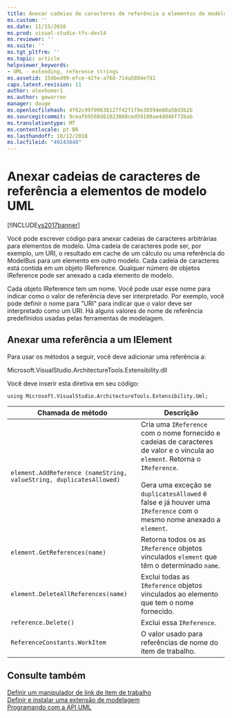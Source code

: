 ```yaml
---
title: Anexar cadeias de caracteres de referência a elementos de modelo UML | Microsoft Docs
ms.custom: ''
ms.date: 11/15/2016
ms.prod: visual-studio-tfs-dev14
ms.reviewer: ''
ms.suite: ''
ms.tgt_pltfrm: ''
ms.topic: article
helpviewer_keywords:
- UML - extending, reference strings
ms.assetid: 15dbed99-efce-42fe-a768-714a5804e7d1
caps.latest.revision: 11
author: alexhomer1
ms.author: gewarren
manager: douge
ms.openlocfilehash: 4f62c99f09638127f42f1f8e36594e60a58d3b2b
ms.sourcegitcommit: 9ceaf69568d61023868ced59108ae4dd46f720ab
ms.translationtype: MT
ms.contentlocale: pt-BR
ms.lasthandoff: 10/12/2018
ms.locfileid: "49243848"
---
```

# <a name="attach-reference-strings-to-uml-model-elements"></a>Anexar cadeias de caracteres de referência a elementos de modelo UML
[!INCLUDE[vs2017banner](../includes/vs2017banner.md)]

Você pode escrever código para anexar cadeias de caracteres arbitrárias para elementos de modelo. Uma cadeia de caracteres pode ser, por exemplo, um URI, o resultado em cache de um cálculo ou uma referência do ModelBus para um elemento em outro modelo. Cada cadeia de caracteres está contida em um objeto IReference. Qualquer número de objetos IReference pode ser anexado a cada elemento de modelo.  
  
 Cada objeto IReference tem um nome. Você pode usar esse nome para indicar como o valor de referência deve ser interpretado. Por exemplo, você pode definir o nome para "URI" para indicar que o valor deve ser interpretado como um URI. Há alguns valores de nome de referência predefinidos usadas pelas ferramentas de modelagem.  
  
## <a name="attaching-a-reference-to-an-ielement"></a>Anexar uma referência a um IElement  
 Para usar os métodos a seguir, você deve adicionar uma referência a:  
  
 Microsoft.VisualStudio.ArchitectureTools.Extensibility.dll  
  
 Você deve inserir esta diretiva em seu código:  
  
 `using Microsoft.VisualStudio.ArchitectureTools.Extensibility.Uml;`  
  
|Chamada de método|Descrição|  
|-----------------|-----------------|  
|`element.AddReference (nameString, valueString, duplicatesAllowed)`|Cria uma `IReference` com o nome fornecido e cadeias de caracteres de valor e o vincula ao `element`. Retorna o `IReference`.<br /><br /> Gera uma exceção se `duplicatesAllowed` é false e já houver uma `IReference` com o mesmo nome anexado a `element`.|  
|`element.GetReferences(name)`|Retorna todos os as `IReference` objetos vinculados `element` que têm o determinado `name`.|  
|`element.DeleteAllReferences(name)`|Exclui todas as `IReference` objetos vinculados ao elemento que tem o nome fornecido.|  
|`reference.Delete()`|Exclui essa `IReference`.|  
|`ReferenceConstants.WorkItem`|O valor usado para referências de nome do item de trabalho.|  
  
## <a name="see-also"></a>Consulte também  
 [Definir um manipulador de link de item de trabalho](../modeling/define-a-work-item-link-handler.md)   
 [Definir e instalar uma extensão de modelagem](../modeling/define-and-install-a-modeling-extension.md)   
 [Programando com a API UML](../modeling/programming-with-the-uml-api.md)



